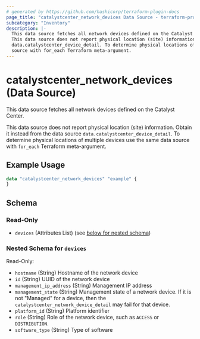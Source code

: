 ```yaml
---
# generated by https://github.com/hashicorp/terraform-plugin-docs
page_title: "catalystcenter_network_devices Data Source - terraform-provider-catalystcenter"
subcategory: "Inventory"
description: |-
  This data source fetches all network devices defined on the Catalyst Center.
  This data source does not report physical location (site) information. Obtain it instead from the data source
  data.catalystcenter_device_detail. To determine physical locations of multiple devices use the same data
  source with for_each Terraform meta-argument.
---
```


# catalystcenter_network_devices (Data Source)

This data source fetches all network devices defined on the Catalyst Center.

This data source does not report physical location (site) information. Obtain it instead from the data source
`data.catalystcenter_device_detail`. To determine physical locations of multiple devices use the same data
source with `for_each` Terraform meta-argument.

## Example Usage

```terraform
data "catalystcenter_network_devices" "example" {
}
```

<!-- schema generated by tfplugindocs -->
## Schema

### Read-Only

- `devices` (Attributes List) (see [below for nested schema](#nestedatt--devices))

<a id="nestedatt--devices"></a>
### Nested Schema for `devices`

Read-Only:

- `hostname` (String) Hostname of the network device
- `id` (String) UUID of the network device
- `management_ip_address` (String) Management IP address
- `management_state` (String) Management state of a network device. If it is not "Managed" for a device, then the `catalystcenter_network_device_detail` may fail for that device.
- `platform_id` (String) Platform identifier
- `role` (String) Role of the network device, such as `ACCESS` or `DISTRIBUTION`.
- `software_type` (String) Type of software
